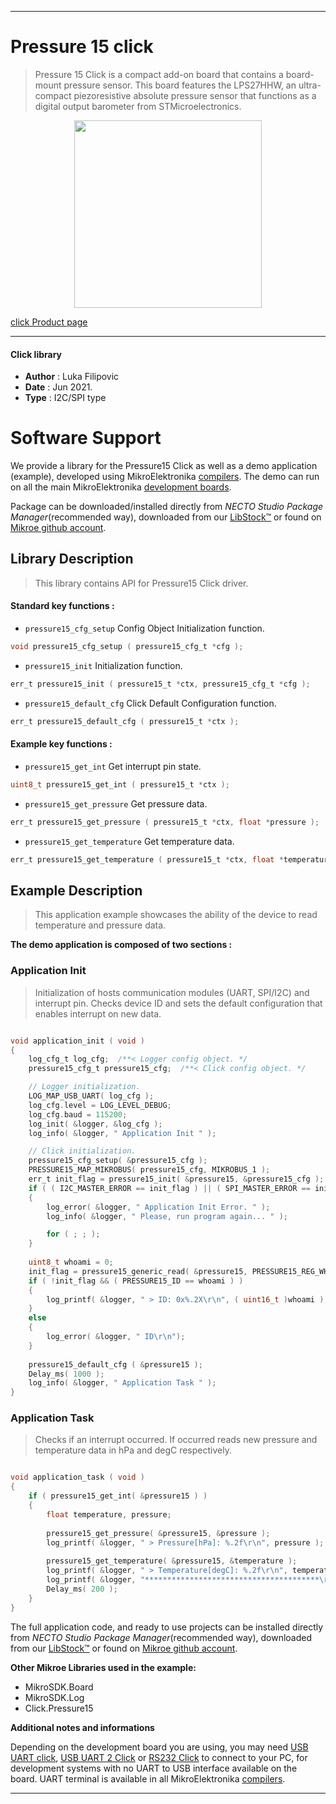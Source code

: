 
---
# Pressure 15 click

> Pressure 15 Click is a compact add-on board that contains a board-mount pressure sensor. This board features the LPS27HHW, an ultra-compact piezoresistive absolute pressure sensor that functions as a digital output barometer from STMicroelectronics.

<p align="center">
  <img src="https://download.mikroe.com/images/click_for_ide/pressure_15_click.png" height=300px>
</p>

[click Product page](https://www.mikroe.com/pressure-15-click)

---


#### Click library

- **Author**        : Luka Filipovic
- **Date**          : Jun 2021.
- **Type**          : I2C/SPI type


# Software Support

We provide a library for the Pressure15 Click
as well as a demo application (example), developed using MikroElektronika
[compilers](https://www.mikroe.com/necto-studio).
The demo can run on all the main MikroElektronika [development boards](https://www.mikroe.com/development-boards).

Package can be downloaded/installed directly from *NECTO Studio Package Manager*(recommended way), downloaded from our [LibStock&trade;](https://libstock.mikroe.com) or found on [Mikroe github account](https://github.com/MikroElektronika/mikrosdk_click_v2/tree/master/clicks).

## Library Description

> This library contains API for Pressure15 Click driver.

#### Standard key functions :

- `pressure15_cfg_setup` Config Object Initialization function.
```c
void pressure15_cfg_setup ( pressure15_cfg_t *cfg );
```

- `pressure15_init` Initialization function.
```c
err_t pressure15_init ( pressure15_t *ctx, pressure15_cfg_t *cfg );
```

- `pressure15_default_cfg` Click Default Configuration function.
```c
err_t pressure15_default_cfg ( pressure15_t *ctx );
```

#### Example key functions :

- `pressure15_get_int` Get interrupt pin state.
```c
uint8_t pressure15_get_int ( pressure15_t *ctx );
```

- `pressure15_get_pressure` Get pressure data.
```c
err_t pressure15_get_pressure ( pressure15_t *ctx, float *pressure );
```

- `pressure15_get_temperature` Get temperature data.
```c
err_t pressure15_get_temperature ( pressure15_t *ctx, float *temperature );
```

## Example Description

> This application example showcases the ability of the device to
read temperature and pressure data.

**The demo application is composed of two sections :**

### Application Init

> Initialization of hosts communication modules (UART, SPI/I2C) 
and interrupt pin. Checks device ID and sets the default configuration
that enables interrupt on new data.

```c

void application_init ( void ) 
{
    log_cfg_t log_cfg;  /**< Logger config object. */
    pressure15_cfg_t pressure15_cfg;  /**< Click config object. */

    // Logger initialization.
    LOG_MAP_USB_UART( log_cfg );
    log_cfg.level = LOG_LEVEL_DEBUG;
    log_cfg.baud = 115200;
    log_init( &logger, &log_cfg );
    log_info( &logger, " Application Init " );

    // Click initialization.
    pressure15_cfg_setup( &pressure15_cfg );
    PRESSURE15_MAP_MIKROBUS( pressure15_cfg, MIKROBUS_1 );
    err_t init_flag = pressure15_init( &pressure15, &pressure15_cfg );
    if ( ( I2C_MASTER_ERROR == init_flag ) || ( SPI_MASTER_ERROR == init_flag ) ) 
    {
        log_error( &logger, " Application Init Error. " );
        log_info( &logger, " Please, run program again... " );

        for ( ; ; );
    }
    
    uint8_t whoami = 0;
    init_flag = pressure15_generic_read( &pressure15, PRESSURE15_REG_WHO_AM_I, &whoami, 1 );
    if ( !init_flag && ( PRESSURE15_ID == whoami ) )
    {
        log_printf( &logger, " > ID: 0x%.2X\r\n", ( uint16_t )whoami );
    }
    else
    {
        log_error( &logger, " ID\r\n");
    }
    
    pressure15_default_cfg ( &pressure15 );
    Delay_ms( 1000 );
    log_info( &logger, " Application Task " );
}

```

### Application Task

> Checks if an interrupt occurred. If occurred reads new pressure and temperature
data in hPa and degC respectively.

```c

void application_task ( void ) 
{
    if ( pressure15_get_int( &pressure15 ) )
    {
        float temperature, pressure;
        
        pressure15_get_pressure( &pressure15, &pressure );
        log_printf( &logger, " > Pressure[hPa]: %.2f\r\n", pressure );
        
        pressure15_get_temperature( &pressure15, &temperature );
        log_printf( &logger, " > Temperature[degC]: %.2f\r\n", temperature );
        log_printf( &logger, "***************************************\r\n" );
        Delay_ms( 200 );
    }
}

```


The full application code, and ready to use projects can be installed directly from *NECTO Studio Package Manager*(recommended way), downloaded from our [LibStock&trade;](https://libstock.mikroe.com) or found on [Mikroe github account](https://github.com/MikroElektronika/mikrosdk_click_v2/tree/master/clicks).

**Other Mikroe Libraries used in the example:**

- MikroSDK.Board
- MikroSDK.Log
- Click.Pressure15

**Additional notes and informations**

Depending on the development board you are using, you may need
[USB UART click](https://www.mikroe.com/usb-uart-click),
[USB UART 2 Click](https://www.mikroe.com/usb-uart-2-click) or
[RS232 Click](https://www.mikroe.com/rs232-click) to connect to your PC, for
development systems with no UART to USB interface available on the board. UART
terminal is available in all MikroElektronika
[compilers](https://shop.mikroe.com/compilers).

---
